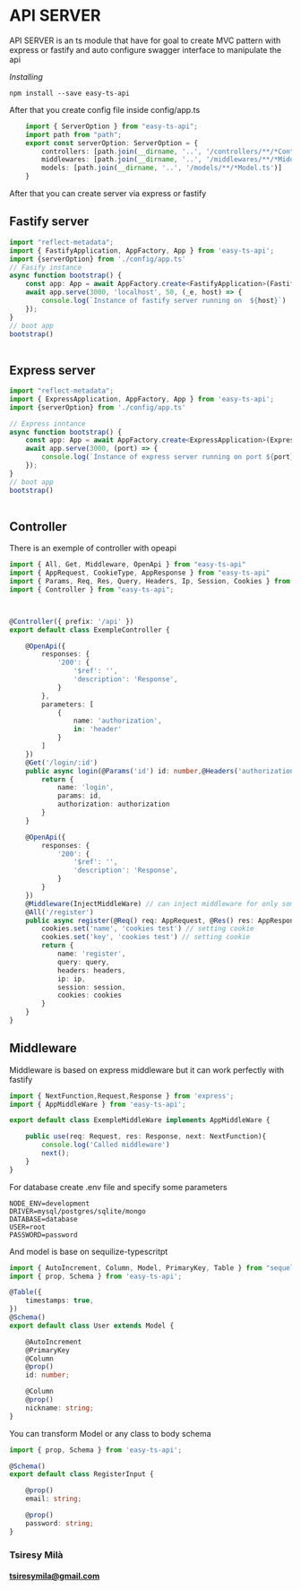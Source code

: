 # API SERVER 

API SERVER is an ts module that have for goal to create MVC pattern with express or fastify and auto configure swagger interface to manipulate the api 

*Installing* 

    npm install --save easy-ts-api 
    
After that you create config file inside config/app.ts

```ts
    import { ServerOption } from "easy-ts-api";
    import path from "path";
    export const serverOption: ServerOption = {
        controllers: [path.join(__dirname, '..', '/controllers/**/*Controller.ts')],
        middlewares: [path.join(__dirname, '..', '/middlewares/**/*Middleware.ts')],
        models: [path.join(__dirname, '..', '/models/**/*Model.ts')]
    }

```

After that you can create server via express or fastify 

## Fastify server

```ts
import "reflect-metadata";
import { FastifyApplication, AppFactory, App } from 'easy-ts-api';
import {serverOption} from './config/app.ts'
// Fasify instance
async function bootstrap() {
    const app: App = await AppFactory.create<FastifyApplication>(FastifyApplication, serverOption);
    await app.serve(3000, 'localhost', 50, (_e, host) => {
        console.log(`Instance of fastify server running on  ${host}`)
    });
}
// boot app
bootstrap()
  
```

## Express server

```ts
import "reflect-metadata";
import { ExpressApplication, AppFactory, App } from 'easy-ts-api';
import {serverOption} from './config/app.ts'

// Express inntance
async function bootstrap() {
    const app: App = await AppFactory.create<ExpressApplication>(ExpressApplication, serverOption); /// .create<FastifyApplication>(AppServer)
    await app.serve(3000, (port) => {
        console.log(`Instance of express server running on port ${port}`)
    });
}
// boot app
bootstrap()
 
```

## Controller 
There is an exemple of controller with opeapi 
```ts
import { All, Get, Middleware, OpenApi } from "easy-ts-api"
import { AppRequest, CookieType, AppResponse } from "easy-ts-api"
import { Params, Req, Res, Query, Headers, Ip, Session, Cookies } from "easy-ts-api";
import { Controller } from "easy-ts-api";



@Controller({ prefix: '/api' })
export default class ExempleController {

    @OpenApi({
        responses: {
            '200': {
                '$ref': '',
                'description': 'Response',
            }
        },
        parameters: [
            {
                name: 'authorization',
                in: 'header'
            }
        ]
    })
    @Get('/login/:id')
    public async login(@Params('id') id: number,@Headers('authorization') authorization) {
        return {
            name: 'login', 
            params: id,
            authorization: authorization
        }
    }

    @OpenApi({
        responses: {
            '200': {
                '$ref': '',
                'description': 'Response',
            }
        }
    })
    @Middleware(InjectMiddleWare) // can inject middleware for only some method
    @All('/register')
    public async register(@Req() req: AppRequest, @Res() res: AppResponse, @Query() query: any, @Headers() headers: any, @Ip() ip: string, @Session() session: any, @Cookies() cookies: CookieType) {
        cookies.set('name', 'cookies test') // setting cookie 
        cookies.set('key', 'cookies test') // setting cookie 
        return {
            name: 'register',
            query: query,
            headers: headers,
            ip: ip,
            session: session,
            cookies: cookies
        }
    }
}
```
## Middleware 

Middleware is based on express middleware but it can work perfectly with fastify 

```ts
import { NextFunction,Request,Response } from 'express';
import { AppMiddleWare } from 'easy-ts-api';

export default class ExempleMiddleWare implements AppMiddleWare {

    public use(req: Request, res: Response, next: NextFunction){
        console.log('Called middleware')
        next();
    }
}

```

For database create  .env file and specify some parameters

```
NODE_ENV=development
DRIVER=mysql/postgres/sqlite/mongo
DATABASE=database
USER=root
PASSWORD=password
```
And model is base on sequilize-typescritpt 


```ts
import { AutoIncrement, Column, Model, PrimaryKey, Table } from "sequelize-typescript";
import { prop, Schema } from 'easy-ts-api';

@Table({
    timestamps: true,
})
@Schema()
export default class User extends Model {

    @AutoIncrement
    @PrimaryKey
    @Column
    @prop()
    id: number;

    @Column
    @prop()
    nickname: string;
}
```

You can transform Model or any class to body schema 

```ts
import { prop, Schema } from 'easy-ts-api';

@Schema()
export default class RegisterInput {

    @prop()
    email: string;

    @prop()
    password: string;
}

```
### Tsiresy Milà
#### tsiresymila@gmail.com
